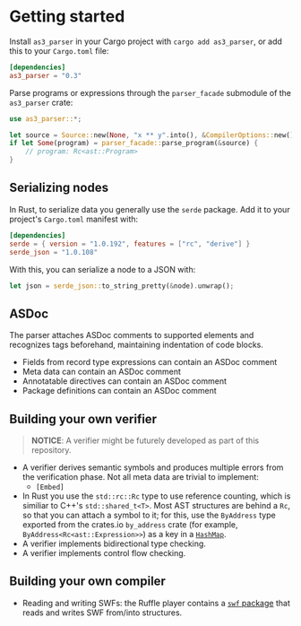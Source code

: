 # Getting started

Install `as3_parser` in your Cargo project with `cargo add as3_parser`, or add this to your `Cargo.toml` file:

```toml
[dependencies]
as3_parser = "0.3"
```

Parse programs or expressions through the `parser_facade` submodule of the `as3_parser` crate:

```rust
use as3_parser::*;

let source = Source::new(None, "x ** y".into(), &CompilerOptions::new());
if let Some(program) = parser_facade::parse_program(&source) {
    // program: Rc<ast::Program>
}
```

## Serializing nodes

In Rust, to serialize data you generally use the `serde` package. Add it to your project's `Cargo.toml` manifest with:

```toml
[dependencies]
serde = { version = "1.0.192", features = ["rc", "derive"] }
serde_json = "1.0.108"
```

With this, you can serialize a node to a JSON with:

```rust
let json = serde_json::to_string_pretty(&node).unwrap();
```

## ASDoc

The parser attaches ASDoc comments to supported elements and recognizes tags beforehand, maintaining indentation of code blocks.

* Fields from record type expressions can contain an ASDoc comment
* Meta data can contain an ASDoc comment
* Annotatable directives can contain an ASDoc comment
* Package definitions can contain an ASDoc comment

## Building your own verifier

> **NOTICE**: A verifier might be futurely developed as part of this repository.

* A verifier derives semantic symbols and produces multiple errors from the verification phase. Not all meta data are trivial to implement:
  * `[Embed]`
* In Rust you use the `std::rc::Rc` type to use reference counting, which is similiar to C++'s `std::shared_t<T>`. Most AST structures are behind a `Rc`, so that you can attach a symbol to it; for this, use the `ByAddress` type exported from the crates.io `by_address` crate (for example, `ByAddress<Rc<ast::Expression>>`) as a key in a [`HashMap`](https://doc.rust-lang.org/stable/std/collections/struct.HashMap.html).
* A verifier implements bidirectional type checking.
* A verifier implements control flow checking.

## Building your own compiler

* Reading and writing SWFs: the Ruffle player contains a [`swf` package](https://github.com/ruffle-rs/ruffle/tree/master/swf) that reads and writes SWF from/into structures.